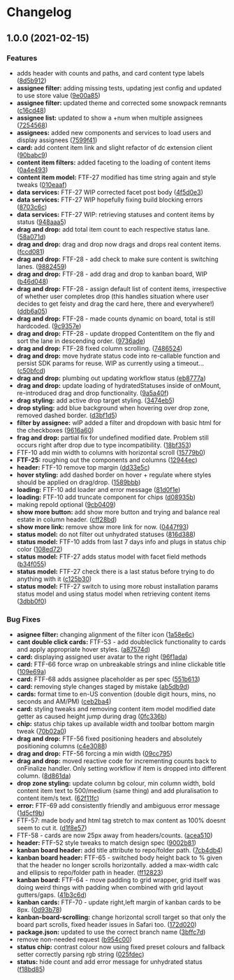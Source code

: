 # Changelog

## 1.0.0 (2021-02-15)


### Features

* adds header with counts and paths, and card content type labels ([8d5b912](https://www.github.com/amplience/dc-extension-kanban-board/commit/8d5b912719272e7444f173ca7a51c7f614a9f850))
* **assignee filter:** adding missing tests, updating jest config and updated to use store value ([9e00a85](https://www.github.com/amplience/dc-extension-kanban-board/commit/9e00a853bd91fbe1432be00bb4496e31556d85ab))
* **assignee filter:** updated theme and corrected some snowpack remnants ([c16cd48](https://www.github.com/amplience/dc-extension-kanban-board/commit/c16cd48ad47f55196e27c3da5c63160610ab344d))
* **assignee list:** updated to show a +num when multiple assignees ([7254568](https://www.github.com/amplience/dc-extension-kanban-board/commit/7254568cac5da8d457f4eaa7d007c5a57448a193))
* **assignees:** added new components and services to load users and display assignees ([7599f41](https://www.github.com/amplience/dc-extension-kanban-board/commit/7599f41d5d0722c2c5af347bb0b4a1aa7a79f0ad))
* **card:** add content item link and slight refactor of dc extension client ([90babc9](https://www.github.com/amplience/dc-extension-kanban-board/commit/90babc9dbc10f8b2074e67c7c53d7f4824293fdd))
* **content item filters:** added faceting to the loading of content items ([0a4e493](https://www.github.com/amplience/dc-extension-kanban-board/commit/0a4e493ca666d0854548c84245ea166c9f9c9c2a))
* **content item model:** FTF-27 modified has time string again and style tweaks ([010eaaf](https://www.github.com/amplience/dc-extension-kanban-board/commit/010eaafb3f267a4db100fd4e8e9a6671365a8654))
* **data services:** FTF-27 WIP corrected facet post body ([4f5d0e3](https://www.github.com/amplience/dc-extension-kanban-board/commit/4f5d0e3c2ce0314f6d6419885155ea6da5ef9503))
* **data services:** FTF-27 WIP hopefully fixing build blocking errors ([8703c6c](https://www.github.com/amplience/dc-extension-kanban-board/commit/8703c6c3c1cb3b75b2a7d943c46638e3d44314ba))
* **data services:** FTF-27 WIP: retrieving statuses and content items by status ([948aaa5](https://www.github.com/amplience/dc-extension-kanban-board/commit/948aaa55e980e48cc086569904ed2d14bc673712))
* **drag and drop:** add total item count to each respective status lane. ([58a071d](https://www.github.com/amplience/dc-extension-kanban-board/commit/58a071da2097b9f37bf674783db74b7e8d913a26))
* **drag and drop:** drag and drop now drags and drops real content items. ([fccd081](https://www.github.com/amplience/dc-extension-kanban-board/commit/fccd0814cc46736a209281aefeb434df655b18d9))
* **drag and drop:** FTF-28 - add check to make sure content is switching lanes. ([9882459](https://www.github.com/amplience/dc-extension-kanban-board/commit/988245912d8e0519689650a8c84c8d89ae9bc5c6))
* **drag and drop:** FTF-28 - add drag and drop to kanban board, WIP ([b46d048](https://www.github.com/amplience/dc-extension-kanban-board/commit/b46d048ac23d0e9328ee8e8c9e0a818e974c5ade))
* **drag and drop:** FTF-28 - assign default list of content items, irrespective of whether user completes drop (this handles situation where user decides to get feisty and drag the card here, there and everywhere!) ([ddb6a05](https://www.github.com/amplience/dc-extension-kanban-board/commit/ddb6a05c90bb5ff1f15c09e0336c1a7f2f11ca6c))
* **drag and drop:** FTF-28 - made counts dynamic on board, total is still hardcoded. ([9c9357e](https://www.github.com/amplience/dc-extension-kanban-board/commit/9c9357e6b188d4c566cd581ae29c4a2f44fe3635))
* **drag and drop:** FTF-28 - update dropped ContentItem on the fly and sort the lane in descending order. ([9736ade](https://www.github.com/amplience/dc-extension-kanban-board/commit/9736adea0217f524d50b641f68d8d052dcd89998))
* **drag and drop:** FTF-28 fixed column scrolling. ([7486524](https://www.github.com/amplience/dc-extension-kanban-board/commit/74865240bf2608a85453ae9bc6b6bf0fc60689de))
* **drag and drop:** move hydrate status code into re-callable function and persist SDK params for reuse. WIP as currently using a timeout... ([c50bfcd](https://www.github.com/amplience/dc-extension-kanban-board/commit/c50bfcd53f125732f20284a1d1995069a1df78cf))
* **drag and drop:** plumbing out updating workflow status ([eb8777a](https://www.github.com/amplience/dc-extension-kanban-board/commit/eb8777abdb0707f4bf10e7117bc9efc7eb11a61d))
* **drag and drop:** update loading of hydratedStatuses inside of onMount, re-introduced drag and drop functionality. ([9a5a40f](https://www.github.com/amplience/dc-extension-kanban-board/commit/9a5a40f8c110dbf39a181b3af93c888a608b4d88))
* **drag styling:** add active drop target styling. ([3474eb5](https://www.github.com/amplience/dc-extension-kanban-board/commit/3474eb532b7a45b70fc681aa7ed9cfdda5b4253c))
* **drop styling:** add blue background when hovering over drop zone, removed dashed border. ([d3bf1d5](https://www.github.com/amplience/dc-extension-kanban-board/commit/d3bf1d50b7466c75ed4d3499d7de645ee514379f))
* **filter by assignee:** wIP added a filter and dropdown with basic html for the checkboxes ([9616a60](https://www.github.com/amplience/dc-extension-kanban-board/commit/9616a60be78e14ecb131922670565c959507e34d))
* **frag and drop:** partial fix for undefined modified date. Problem still occurs right after drop due to type incompatibility. ([18bf353](https://www.github.com/amplience/dc-extension-kanban-board/commit/18bf3538c04c4875ce5a97b1a510d19edb4d2066))
* FTF-10 add min width to columns with horizontal scroll ([15779b0](https://www.github.com/amplience/dc-extension-kanban-board/commit/15779b0f2aead427aafef09d346eff2aacce9752))
* **FTF-25:** roughing out the components and columns ([12944ec](https://www.github.com/amplience/dc-extension-kanban-board/commit/12944ecb4c9b90ffc97f14be76247e51d4158aba))
* **header:** FTF-10 remove top margin ([dd33e5c](https://www.github.com/amplience/dc-extension-kanban-board/commit/dd33e5c97f8e145f442bf49b5ab025573c986f96))
* **hover styling:** add dashed border on hover + regulate where styles should be applied on drag/drop. ([1589bbb](https://www.github.com/amplience/dc-extension-kanban-board/commit/1589bbb01cae43213ca28655c3b39c2296c0796c))
* **loading:** FTF-10 add loader and error message ([81d0f1e](https://www.github.com/amplience/dc-extension-kanban-board/commit/81d0f1e40691ea57ff0d74a31c5642b2659a4b6b))
* **loading:** FTF-10 add truncate component for chips ([d08935b](https://www.github.com/amplience/dc-extension-kanban-board/commit/d08935b2a83883bdacb106da0e9824aa3e45ac3c))
* making repoId optional ([9cb0409](https://www.github.com/amplience/dc-extension-kanban-board/commit/9cb0409878a08c3fb6d18ab4375d5b1695bbd710))
* **show more button:** add show more button and trying and balance real estate in column header. ([cff28bd](https://www.github.com/amplience/dc-extension-kanban-board/commit/cff28bd856090dd120f7fa7ffae298a778c6f6a4))
* **show more link:** remove show more link for now. ([0447f93](https://www.github.com/amplience/dc-extension-kanban-board/commit/0447f935f186083fb31c340dbfee21e8d599f079))
* **status model:** do not filter out unhydrated statuses ([816d388](https://www.github.com/amplience/dc-extension-kanban-board/commit/816d3881e7bbc2614f4745d944a7fee14357a7e7))
* **status model:** FTF-10 adds from last 7 days info and plugs in status chip color ([108ed72](https://www.github.com/amplience/dc-extension-kanban-board/commit/108ed72ad2e6c4c3c0751998d97c0aa1a056da94))
* **status model:** FTF-27 adds status model with facet field methods ([b34f055](https://www.github.com/amplience/dc-extension-kanban-board/commit/b34f0554668804c9ba57bdc67814a6c63e6261b3))
* **status model:** FTF-27 check there is a last status before trying to do anything with it ([c125b30](https://www.github.com/amplience/dc-extension-kanban-board/commit/c125b30f2cf2eb6c570ebe38163effa35178e128))
* **status model:** FTF-27 switch to using more robust installation params status model and using status model when retrieving content items ([3dbb0f0](https://www.github.com/amplience/dc-extension-kanban-board/commit/3dbb0f044516997f1a0894d770a23a597ebf905b))


### Bug Fixes

* **asignee filter:** changing alignment of the filter icon ([1a58e6c](https://www.github.com/amplience/dc-extension-kanban-board/commit/1a58e6c7ab1f9ba908fe0bffdb05ec0a3bd6c756))
* **cant double click cards:** FTF-53 - add doubleclick functionality to cards and apply appropriate hover styles. ([a87574d](https://www.github.com/amplience/dc-extension-kanban-board/commit/a87574de833965097b9692802c1e2d4494a6af9a))
* **card:** displaying assigned user avatar to the right ([96f1ada](https://www.github.com/amplience/dc-extension-kanban-board/commit/96f1ada79331f33110c69ab95daf6b9360b7b0a1))
* **card:** FTF-66 force wrap on unbreakable strings and inline clickable title ([109e69a](https://www.github.com/amplience/dc-extension-kanban-board/commit/109e69adf4adda3ac81ce95d18ea595264482eae))
* **card:** FTF-68 adds assignee placeholder as per spec ([551b613](https://www.github.com/amplience/dc-extension-kanban-board/commit/551b613d25514850f747c9a626a257be86e872b2))
* **card:** removing style changes staged by mistake ([ab5db9d](https://www.github.com/amplience/dc-extension-kanban-board/commit/ab5db9dfa724eb29e15e95263288da3d3314bd9c))
* **cards:** format time to en-US convention (double digit hours, mins, no seconds and AM/PM) ([ceb2ba4](https://www.github.com/amplience/dc-extension-kanban-board/commit/ceb2ba45326c1296329d5aadd7dfc5d1b264e25e))
* **card:** styling tweaks and removing content item model modified date getter as caused height jump during drag ([0fc336b](https://www.github.com/amplience/dc-extension-kanban-board/commit/0fc336b56451e40a31b3a113b8fe18ceb907b22d))
* **chip:** status chip takes up available width and toolbar bottom margin tweak ([70b02a0](https://www.github.com/amplience/dc-extension-kanban-board/commit/70b02a04b985341f59057ca85b6b3f5445616c10))
* **drag and drop:** FTF-56 fixed positioning headers and absolutely positioning columns ([c4e3088](https://www.github.com/amplience/dc-extension-kanban-board/commit/c4e308857611d6f3be541f1d808f9a3d7e3253f5))
* **drag and drop:** FTF-56 forcing a min width ([09cc795](https://www.github.com/amplience/dc-extension-kanban-board/commit/09cc795a1917a554a2e66264b39594d572102503))
* **drag and drop:** moved reactive code for incrementing counts back to onFinalize handler. Only setting workflow if item is dropped into different column. ([8d861da](https://www.github.com/amplience/dc-extension-kanban-board/commit/8d861da67cb9148a3411b61ab1d1bf36bcc54402))
* **drop zone styling:** update column bg colour, min column width, bold content item text to 500/medium (same thing) and add pluralisation to content item/s text. ([62f11fc](https://www.github.com/amplience/dc-extension-kanban-board/commit/62f11fc9068562a575b4b096873521d31036d1df))
* **error:** FTF-69 add consistently friendly and ambiguous error message ([1d5cf9b](https://www.github.com/amplience/dc-extension-kanban-board/commit/1d5cf9b3a3b3771af648406b536203e53a55cb92))
* FTF-57: made body and html tag stretch to max content as 100% doesnt seem to cut it. ([d1f8e57](https://www.github.com/amplience/dc-extension-kanban-board/commit/d1f8e57c7e4df7d0dd2a3da7aa9a72cc5e8a8c5c))
* FTF-58 - cards are now 25px away from headers/counts. ([acea510](https://www.github.com/amplience/dc-extension-kanban-board/commit/acea5107a8c785681cdc4a944965b6e3ddcf6535))
* **header:** FTF-52 style tweaks to match design spec ([9002b81](https://www.github.com/amplience/dc-extension-kanban-board/commit/9002b819c6031a3d8daa195c52428c199c7b0bb7))
* **kanban board header:** add title attribute to repo/folder path. ([7cb4db4](https://www.github.com/amplience/dc-extension-kanban-board/commit/7cb4db42da72f4f5e4b926ff208433f715ff3474))
* **kanban board header:** FTF-65 - switched body height back to % given that the header no longer scrolls horizontally. added a max-width calc and ellipsis to repo/folder path in header. ([ff12823](https://www.github.com/amplience/dc-extension-kanban-board/commit/ff1282315cbaf496dc1190bfb03fac013739332c))
* **kanban board:** FTF-64 - move padding to grid wrapper, grid itself was doing weird things with padding when combined with grid layout gutters/gaps. ([41b3c6d](https://www.github.com/amplience/dc-extension-kanban-board/commit/41b3c6d16d334c42f15632411334d591a9f737b2))
* **kanban cards:** FTF-70 - update right,left margin of kanban cards to be 8px. ([0d93b78](https://www.github.com/amplience/dc-extension-kanban-board/commit/0d93b78be6dba3070cc48efa51c37f17188e6106))
* **kanban-board-scrolling:** change horizontal scroll target so that only the board part scrolls, fixed header issues in Safari too. ([172d020](https://www.github.com/amplience/dc-extension-kanban-board/commit/172d02079ce1ad5e2fbf308a825f7aa4acec4a61))
* **package.json:** updated to use the correct branch name ([3bffc7d](https://www.github.com/amplience/dc-extension-kanban-board/commit/3bffc7d10b19aecdba6a2440d2827d706b1e89d3))
* remove non-needed request ([b954c00](https://www.github.com/amplience/dc-extension-kanban-board/commit/b954c0058c59120f43f7e8387f952333a623c978))
* **status chip:** contrast colour now using fixed preset colours and fallback setter correctly parsing rgb string ([025fdec](https://www.github.com/amplience/dc-extension-kanban-board/commit/025fdec1a10abce9bbf31856413c13bad156bb59))
* **status:** hide count and add error message for unhydrated status ([f18bd85](https://www.github.com/amplience/dc-extension-kanban-board/commit/f18bd85d0643212a8462df44ee38a5df6f1dfac2))
